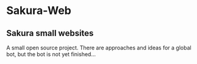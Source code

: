 # Sakura-Web
## Sakura small websites
A small open source project. There are approaches and ideas for a global bot, but the bot is not yet finished...
